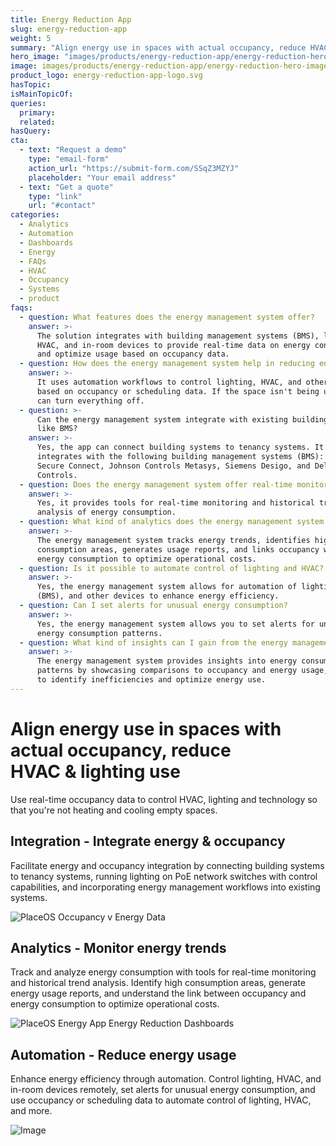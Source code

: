 ```yaml
---
title: Energy Reduction App
slug: energy-reduction-app
weight: 5
summary: "Align energy use in spaces with actual occupancy, reduce HVAC\_&\_lighting use"
hero_image: "images/products/energy-reduction-app/energy-reduction-hero-image-dark.webp"
image: images/products/energy-reduction-app/energy-reduction-hero-image-dark.webp
product_logo: energy-reduction-app-logo.svg
hasTopic:
isMainTopicOf:
queries:
  primary:
  related:
hasQuery:
cta:
  - text: "Request a demo"
    type: "email-form"  
    action_url: "https://submit-form.com/SSqZ3MZYJ"  
    placeholder: "Your email address"
  - text: "Get a quote"
    type: "link"
    url: "#contact" 
categories:
  - Analytics
  - Automation
  - Dashboards
  - Energy
  - FAQs
  - HVAC
  - Occupancy
  - Systems
  - product
faqs:
  - question: What features does the energy management system offer?
    answer: >-
      The solution integrates with building management systems (BMS), lighting,
      HVAC, and in-room devices to provide real-time data on energy consumption
      and optimize usage based on occupancy data.
  - question: How does the energy management system help in reducing energy usage?
    answer: >-
      It uses automation workflows to control lighting, HVAC, and other devices
      based on occupancy or scheduling data. If the space isn't being used, it
      can turn everything off.
  - question: >-
      Can the energy management system integrate with existing building systems
      like BMS?
    answer: >-
      Yes, the app can connect building systems to tenancy systems. It
      integrates with the following building management systems (BMS): BACnet
      Secure Connect, Johnson Controls Metasys, Siemens Desigo, and Delta
      Controls.
  - question: Does the energy management system offer real-time monitoring?
    answer: >-
      Yes, it provides tools for real-time monitoring and historical trend
      analysis of energy consumption.
  - question: What kind of analytics does the energy management system provide?
    answer: >-
      The energy management system tracks energy trends, identifies high
      consumption areas, generates usage reports, and links occupancy with
      energy consumption to optimize operational costs.
  - question: Is it possible to automate control of lighting and HVAC?
    answer: >-
      Yes, the energy management system allows for automation of lighting, HVAC
      (BMS), and other devices to enhance energy efficiency.
  - question: Can I set alerts for unusual energy consumption?
    answer: >-
      Yes, the energy management system allows you to set alerts for unusual
      energy consumption patterns.
  - question: What kind of insights can I gain from the energy management system?
    answer: >-
      The energy management system provides insights into energy consumption
      patterns by showcasing comparisons to occupancy and energy usage, helping
      to identify inefficiencies and optimize energy use.
---
```

# Align energy use in spaces with actual occupancy, reduce HVAC & lighting use
Use real-time occupancy data to control HVAC, lighting and technology so that you're not heating and cooling empty spaces.

## Integration - Integrate energy & occupancy
Facilitate energy and occupancy integration by connecting building systems to tenancy systems, running lighting on PoE network switches with control capabilities, and incorporating energy management workflows into existing systems.

![PlaceOS Occupancy v Energy Data](/images/products/energy-reduction-app/occupancy-v-energy-copy.webp)

## Analytics - Monitor energy trends
Track and analyze energy consumption with tools for real-time monitoring and historical trend analysis. Identify high consumption areas, generate energy usage reports, and understand the link between occupancy and energy consumption to optimize operational costs.

![PlaceOS Energy App Energy Reduction Dashboards](/images/products/energy-reduction-app/placeos-energy-reduction-app.webp)

## Automation - Reduce energy usage
Enhance energy efficiency through automation. Control lighting, HVAC, and in-room devices remotely, set alerts for unusual energy consumption, and use occupancy or scheduling data to automate control of lighting, HVAC, and more.

![Image](/images/products/energy-reduction-app/list-of-triggers.webp)

